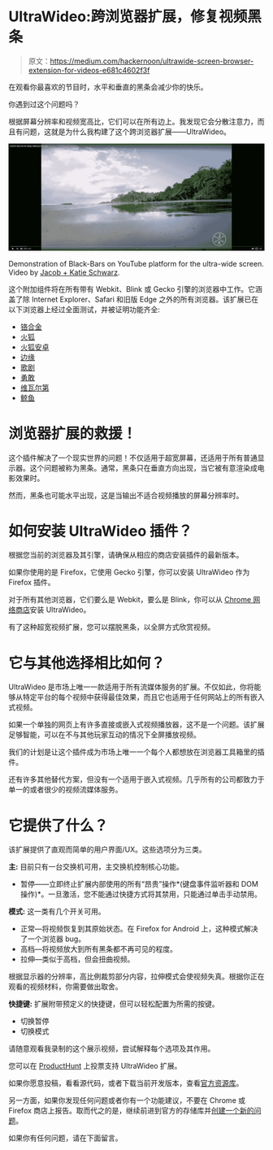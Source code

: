 # UltraWideo:跨浏览器扩展，修复视频黑条

> 原文：<https://medium.com/hackernoon/ultrawide-screen-browser-extension-for-videos-e681c4602f3f>

在观看你最喜欢的节目时，水平和垂直的黑条会减少你的快乐。

你遇到过这个问题吗？

根据屏幕分辨率和视频宽高比，它们可以在所有边上。我发现它会分散注意力，而且有问题，这就是为什么我构建了这个跨浏览器扩展——UltraWideo。

![](img/3bc463fd2fd265e9e2b24e3dec5b65fc.png)

Demonstration of Black-Bars on YouTube platform for the ultra-wide screen. Video by [Jacob + Katie Schwarz](https://www.youtube.com/channel/UCYq-iAOSZBvoUxvfzwKIZWA).

这个附加组件将在所有带有 Webkit、Blink 或 Gecko 引擎的浏览器中工作。它涵盖了除 Internet Explorer、Safari 和旧版 Edge 之外的所有浏览器。该扩展已在以下浏览器上经过全面测试，并被证明功能齐全:

*   [铬合金](https://www.google.com/chrome/)
*   [火狐](https://www.mozilla.org/en-US/firefox/new/)
*   [火狐安卓](https://play.google.com/store/apps/details?id=org.mozilla.firefox)
*   [边缘](https://www.microsoft.com/en-us/edge)
*   [歌剧](https://www.opera.com/download)
*   [勇敢](https://brave.com/download/)
*   [维瓦尔第](https://vivaldi.com/download/)
*   [鲸鱼](https://whale.naver.com/download)

# 浏览器扩展的救援！

这个插件解决了一个现实世界的问题！不仅适用于超宽屏幕，还适用于所有普通显示器。这个问题被称为黑条。通常，黑条只在垂直方向出现，当它被有意渲染成电影效果时。

然而，黑条也可能水平出现，这是当输出不适合视频播放的屏幕分辨率时。

# 如何安装 UltraWideo 插件？

根据您当前的浏览器及其引擎，请确保从相应的商店安装插件的最新版本。

如果你使用的是 Firefox，它使用 Gecko 引擎，你可以安装 UltraWideo 作为 Firefox 插件。

对于所有其他浏览器，它们要么是 Webkit，要么是 Blink，你可以从 [Chrome 网络商店](https://chrome.google.com/webstore/detail/ultrawideo/bfbnagnphiehemkdgmmficmjfddgfhpl)安装 UltraWideo。

有了这种超宽视频扩展，您可以摆脱黑条，以全屏方式欣赏视频。

# 它与其他选择相比如何？

UltraWideo 是市场上唯一一款适用于所有流媒体服务的扩展。不仅如此，你将能够从特定平台的每个视频中获得最佳效果，而且它也适用于任何网站上的所有嵌入式视频。

如果一个单独的网页上有许多直接或嵌入式视频播放器，这不是一个问题。该扩展足够智能，可以在不与其他玩家互动的情况下全屏播放视频。

我们的计划是让这个插件成为市场上唯一一个每个人都想放在浏览器工具箱里的插件。

还有许多其他替代方案，但没有一个适用于嵌入式视频。几乎所有的公司都致力于单一的或者很少的视频流媒体服务。

# 它提供了什么？

该扩展提供了直观而简单的用户界面/UX。这些选项分为三类。

**主:** 目前只有一台交换机可用，主交换机控制核心功能。

*   暂停——立即终止扩展内部使用的所有“昂贵”操作*(键盘事件监听器和 DOM 操作)*。一旦激活，您不能通过快捷方式将其禁用，只能通过单击手动禁用。

**模式:** 这一类有几个开关可用。

*   正常—将视频恢复到其原始状态。在 Firefox for Android 上，这种模式解决了一个浏览器 bug。
*   高档—将视频放大到所有黑条都不再可见的程度。
*   拉伸—类似于高档，但会扭曲视频。

根据显示器的分辨率，高比例裁剪部分内容，拉伸模式会使视频失真。根据你正在观看的视频材料，你需要做出取舍。

**快捷键:** 扩展附带预定义的快捷键，但可以轻松配置为所需的按键。

*   切换暂停
*   切换模式

请随意观看我录制的这个展示视频，尝试解释每个选项及其作用。

您可以在 [ProductHunt](https://www.producthunt.com/posts/ultrawideo-2-0) 上投票支持 UltraWideo 扩展。

如果你愿意投稿，看看源代码，或者下载当前开发版本，查看[官方资源库](https://github.com/dvlden/ultrawideo)。

另一方面，如果你发现任何问题或者你有一个功能建议，不要在 Chrome 或 Firefox 商店上报告。取而代之的是，继续前进到官方的存储库并[创建一个新的问题](https://github.com/dvlden/ultrawideo/issues)。

如果你有任何问题，请在下面留言。